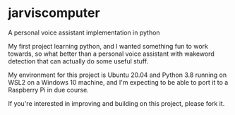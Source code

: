 # jarviscomputer
A personal voice assistant implementation in python

My first project learning python, and I wanted something fun to work towards, so what better than a personal voice assistant with wakeword detection that can actually do some useful stuff.

My environment for this project is Ubuntu 20.04 and Python 3.8 running on WSL2 on a Windows 10 machine, and I'm expecting to be able to port it to a Raspberry Pi in due course.

If you're interested in improving and building on this project, please fork it.
